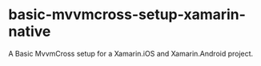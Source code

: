 # basic-mvvmcross-setup-xamarin-native
A Basic MvvmCross setup for a Xamarin.iOS and Xamarin.Android project.
